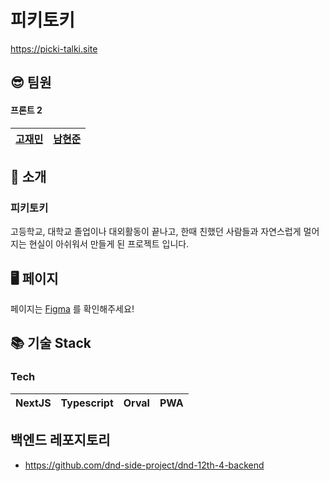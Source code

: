 # 피키토키

https://picki-talki.site

## 😎 팀원

#### 프론트 2

| [고재민](https://github.com/KoJaem) | [남현준](https://github.com/) |
| ----------------------------------- | ----------------------------- |

## 🚀 소개

### 피키토키

고등학교, 대학교 졸업이나 대외활동이 끝나고, 한때 친했던 사람들과 자연스럽게 멀어지는 현실이 아쉬워서 만들게 된 프로젝트 입니다.

## 🖥️ 페이지

페이지는 [Figma](https://www.figma.com/design/kU6cWZCX0dEIFgIGoLaO2J/DND-12-4-hi-fi?node-id=247-854&t=fEXywbXdoce41LKf-0) 를 확인해주세요!

## 📚 기술 Stack

### Tech

| NextJS | Typescript | Orval | PWA |
| ------ | ---------- | ----- | --- |

## 백엔드 레포지토리

- https://github.com/dnd-side-project/dnd-12th-4-backend
